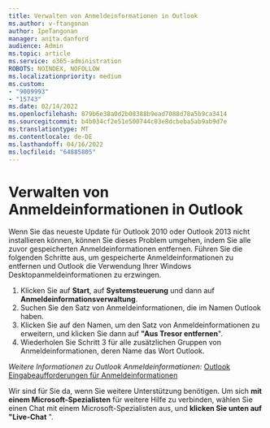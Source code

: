 ```yaml
---
title: Verwalten von Anmeldeinformationen in Outlook
ms.author: v-ftangonan
author: IpeTangonan
manager: anita.danford
audience: Admin
ms.topic: article
ms.service: o365-administration
ROBOTS: NOINDEX, NOFOLLOW
ms.localizationpriority: medium
ms.custom:
- "9009993"
- "15743"
ms.date: 02/14/2022
ms.openlocfilehash: 879b6e38a0d2b08388b9ead7088d78a5b9ca3414
ms.sourcegitcommit: b4b034cf2e51e500744c03e8dcbeba5ab9ab9d7e
ms.translationtype: MT
ms.contentlocale: de-DE
ms.lasthandoff: 04/16/2022
ms.locfileid: "64885805"
---
```

# <a name="managing-credentials-in-outlook"></a>Verwalten von Anmeldeinformationen in Outlook

Wenn Sie das neueste Update für Outlook 2010 oder Outlook 2013 nicht installieren können, können Sie dieses Problem umgehen, indem Sie alle zuvor gespeicherten Anmeldeinformationen entfernen. Führen Sie die folgenden Schritte aus, um gespeicherte Anmeldeinformationen zu entfernen und Outlook die Verwendung Ihrer Windows Desktopanmeldeinformationen zu erzwingen.

1. Klicken Sie auf **Start**, auf **Systemsteuerung** und dann auf **Anmeldeinformationsverwaltung**.
2. Suchen Sie den Satz von Anmeldeinformationen, die im Namen Outlook haben.
3. Klicken Sie auf den Namen, um den Satz von Anmeldeinformationen zu erweitern, und klicken Sie dann auf **"Aus Tresor entfernen**".
4. Wiederholen Sie Schritt 3 für alle zusätzlichen Gruppen von Anmeldeinformationen, deren Name das Wort Outlook.

*Weitere Informationen zu Outlook Anmeldeinformationen:* [Outlook Eingabeaufforderungen für Anmeldeinformationen](https://docs.microsoft.com/outlook/troubleshoot/authentication/outlook-prompts-credentials)

Wir sind für Sie da, wenn Sie weitere Unterstützung benötigen. Um sich **mit einem Microsoft-Spezialisten** für weitere Hilfe zu verbinden, wählen Sie einen Chat mit einem Microsoft-Spezialisten aus, und **klicken Sie unten auf "Live-Chat** ".
